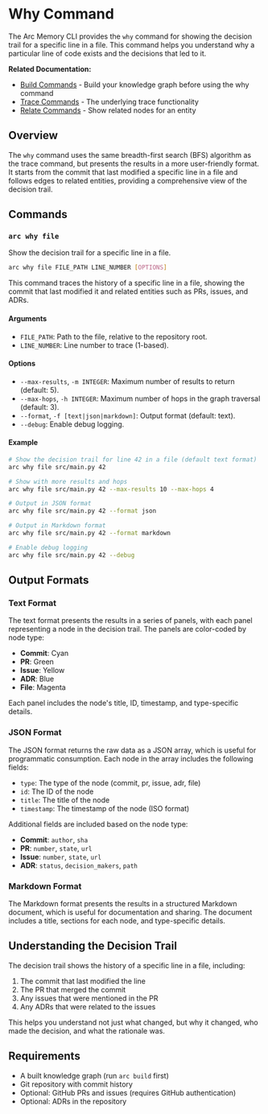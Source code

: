 # Why Command

The Arc Memory CLI provides the `why` command for showing the decision trail for a specific line in a file. This command helps you understand why a particular line of code exists and the decisions that led to it.

**Related Documentation:**
- [Build Commands](./build.md) - Build your knowledge graph before using the why command
- [Trace Commands](./trace.md) - The underlying trace functionality
- [Relate Commands](./relate.md) - Show related nodes for an entity

## Overview

The `why` command uses the same breadth-first search (BFS) algorithm as the trace command, but presents the results in a more user-friendly format. It starts from the commit that last modified a specific line in a file and follows edges to related entities, providing a comprehensive view of the decision trail.

## Commands

### `arc why file`

Show the decision trail for a specific line in a file.

```bash
arc why file FILE_PATH LINE_NUMBER [OPTIONS]
```

This command traces the history of a specific line in a file, showing the commit that last modified it and related entities such as PRs, issues, and ADRs.

#### Arguments

- `FILE_PATH`: Path to the file, relative to the repository root.
- `LINE_NUMBER`: Line number to trace (1-based).

#### Options

- `--max-results`, `-m INTEGER`: Maximum number of results to return (default: 5).
- `--max-hops`, `-h INTEGER`: Maximum number of hops in the graph traversal (default: 3).
- `--format`, `-f [text|json|markdown]`: Output format (default: text).
- `--debug`: Enable debug logging.

#### Example

```bash
# Show the decision trail for line 42 in a file (default text format)
arc why file src/main.py 42

# Show with more results and hops
arc why file src/main.py 42 --max-results 10 --max-hops 4

# Output in JSON format
arc why file src/main.py 42 --format json

# Output in Markdown format
arc why file src/main.py 42 --format markdown

# Enable debug logging
arc why file src/main.py 42 --debug
```

## Output Formats

### Text Format

The text format presents the results in a series of panels, with each panel representing a node in the decision trail. The panels are color-coded by node type:

- **Commit**: Cyan
- **PR**: Green
- **Issue**: Yellow
- **ADR**: Blue
- **File**: Magenta

Each panel includes the node's title, ID, timestamp, and type-specific details.

### JSON Format

The JSON format returns the raw data as a JSON array, which is useful for programmatic consumption. Each node in the array includes the following fields:

- `type`: The type of the node (commit, pr, issue, adr, file)
- `id`: The ID of the node
- `title`: The title of the node
- `timestamp`: The timestamp of the node (ISO format)

Additional fields are included based on the node type:

- **Commit**: `author`, `sha`
- **PR**: `number`, `state`, `url`
- **Issue**: `number`, `state`, `url`
- **ADR**: `status`, `decision_makers`, `path`

### Markdown Format

The Markdown format presents the results in a structured Markdown document, which is useful for documentation and sharing. The document includes a title, sections for each node, and type-specific details.

## Understanding the Decision Trail

The decision trail shows the history of a specific line in a file, including:

1. The commit that last modified the line
2. The PR that merged the commit
3. Any issues that were mentioned in the PR
4. Any ADRs that were related to the issues

This helps you understand not just what changed, but why it changed, who made the decision, and what the rationale was.

## Requirements

- A built knowledge graph (run `arc build` first)
- Git repository with commit history
- Optional: GitHub PRs and issues (requires GitHub authentication)
- Optional: ADRs in the repository
